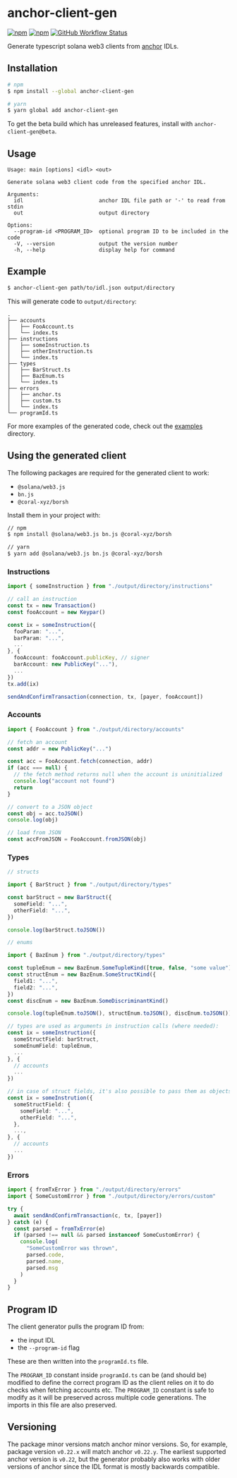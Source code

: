 # anchor-client-gen

[![npm](https://img.shields.io/npm/v/anchor-client-gen/latest.svg?style=flat-square&color=blue)](https://www.npmjs.com/package/anchor-client-gen/v/latest)
[![npm](https://img.shields.io/npm/v/anchor-client-gen/beta.svg?style=flat-square&color=blue)](https://www.npmjs.com/package/anchor-client-gen/v/beta)
[![GitHub Workflow Status](https://img.shields.io/github/workflow/status/kklas/anchor-client-gen/Tests?label=build&style=flat-square)](https://github.com/kklas/anchor-client-gen/actions/workflows/tests.yaml?query=branch%3Amaster)

Generate typescript solana web3 clients from [anchor](https://github.com/coral-xyz/anchor) IDLs.

## Installation

```sh
# npm
$ npm install --global anchor-client-gen

# yarn
$ yarn global add anchor-client-gen
```

To get the beta build which has unreleased features, install with `anchor-client-gen@beta`.

## Usage

```
Usage: main [options] <idl> <out>

Generate solana web3 client code from the specified anchor IDL.

Arguments:
  idl                        anchor IDL file path or '-' to read from stdin
  out                        output directory

Options:
  --program-id <PROGRAM_ID>  optional program ID to be included in the code
  -V, --version              output the version number
  -h, --help                 display help for command
```

## Example

```sh
$ anchor-client-gen path/to/idl.json output/directory
```

This will generate code to `output/directory`:

```
.
├── accounts
│   ├── FooAccount.ts
│   └── index.ts
├── instructions
│   ├── someInstruction.ts
│   ├── otherInstruction.ts
│   └── index.ts
├── types
│   ├── BarStruct.ts
│   ├── BazEnum.ts
│   └── index.ts
├── errors
│   ├── anchor.ts
│   ├── custom.ts
│   └── index.ts
└── programId.ts
```

For more examples of the generated code, check out the [examples](https://github.com/kklas/anchor-client-gen/tree/master/examples) directory.

## Using the generated client

The following packages are required for the generated client to work:

- `@solana/web3.js`
- `bn.js`
- `@coral-xyz/borsh`

Install them in your project with:

```sh
// npm
$ npm install @solana/web3.js bn.js @coral-xyz/borsh

// yarn
$ yarn add @solana/web3.js bn.js @coral-xyz/borsh
```

### Instructions

```ts
import { someInstruction } from "./output/directory/instructions"

// call an instruction
const tx = new Transaction()
const fooAccount = new Keypar()

const ix = someInstruction({
  fooParam: "...",
  barParam: "...",
  ...
}, {
  fooAccount: fooAccount.publicKey, // signer
  barAccount: new PublicKey("..."),
  ...
})
tx.add(ix)

sendAndConfirmTransaction(connection, tx, [payer, fooAccount])
```

### Accounts

```ts
import { FooAccount } from "./output/directory/accounts"

// fetch an account
const addr = new PublicKey("...")

const acc = FooAccount.fetch(connection, addr)
if (acc === null) {
  // the fetch method returns null when the account is uninitialized
  console.log("account not found")
  return
}

// convert to a JSON object
const obj = acc.toJSON()
console.log(obj)

// load from JSON
const accFromJSON = FooAccount.fromJSON(obj)
```

### Types

```ts
// structs

import { BarStruct } from "./output/directory/types"

const barStruct = new BarStruct({
  someField: "...",
  otherField: "...",
})

console.log(barStruct.toJSON())
```

```ts
// enums

import { BazEnum } from "./output/directory/types"

const tupleEnum = new BazEnum.SomeTupleKind([true, false, "some value"])
const structEnum = new BazEnum.SomeStructKind({
  field1: "...",
  field2: "...",
})
const discEnum = new BazEnum.SomeDiscriminantKind()

console.log(tupleEnum.toJSON(), structEnum.toJSON(), discEnum.toJSON())
```

```ts
// types are used as arguments in instruction calls (where needed):
const ix = someInstruction({
  someStructField: barStruct,
  someEnumField: tupleEnum,
  ...
}, {
  // accounts
  ...
})

// in case of struct fields, it's also possible to pass them as objects:
const ix = someInstrution({
  someStructField: {
    someField: "...",
    otherField: "...",
  },
  ...,
}, {
  // accounts
  ...
})
```

### Errors

```ts
import { fromTxError } from "./output/directory/errors"
import { SomeCustomError } from "./output/directory/errors/custom"

try {
  await sendAndConfirmTransaction(c, tx, [payer])
} catch (e) {
  const parsed = fromTxError(e)
  if (parsed !== null && parsed instanceof SomeCustomError) {
    console.log(
      "SomeCustomError was thrown",
      parsed.code,
      parsed.name,
      parsed.msg
    )
  }
}
```

## Program ID

The client generator pulls the program ID from:

- the input IDL
- the `--program-id` flag

These are then written into the `programId.ts` file.

The `PROGRAM_ID` constant inside `programId.ts` can be (and should be) modified to define the correct program ID as the client relies on it to do checks when fetching accounts etc. The `PROGRAM_ID` constant is safe to modify as it will be preserved across multiple code generations. The imports in this file are also preserved.

## Versioning

The package minor versions match anchor minor versions. So, for example, package version `v0.22.x` will match anchor `v0.22.y`. The earliest supported anchor version is `v0.22`, but the generator probably also works with older versions of anchor since the IDL format is mostly backwards compatible.
